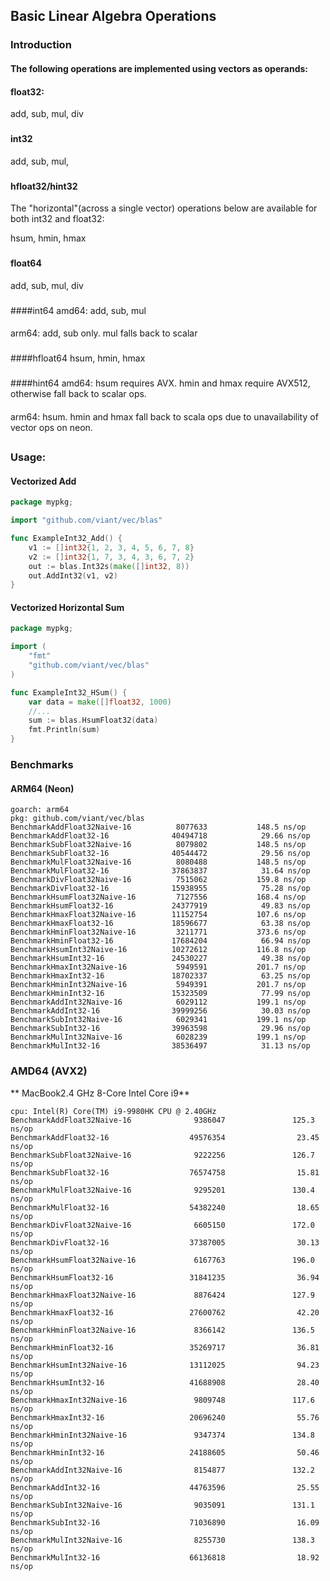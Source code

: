 ## Basic Linear Algebra Operations

### Introduction

#### The following operations are implemented using vectors as operands:

#### float32:
add, sub, mul, div

###
#### int32
add, sub, mul,

###
#### hfloat32/hint32
The "horizontal"(across a single vector) operations below are available for both int32 and float32:

hsum, hmin, hmax

###
#### float64
add, sub, mul, div

###
####int64
amd64: add, sub, mul
####
arm64: add, sub only. mul falls back to scalar

###
####hfloat64
hsum, hmin, hmax

###
####hint64
amd64: hsum requires AVX. hmin and hmax require AVX512, otherwise fall back to scalar ops.
####
arm64: hsum.  hmin and hmax fall back to scala ops due to unavailability of vector ops on neon.
##
### Usage:

#### Vectorized Add

```go
package mypkg;

import "github.com/viant/vec/blas"

func ExampleInt32_Add() {
	v1 := []int32{1, 2, 3, 4, 5, 6, 7, 8}
	v2 := []int32{1, 7, 3, 4, 3, 6, 7, 2}
	out := blas.Int32s(make([]int32, 8))
	out.AddInt32(v1, v2)
}


```

#### Vectorized Horizontal Sum

```go
package mypkg;

import (
	"fmt"
	"github.com/viant/vec/blas"
)

func ExampleInt32_HSum() {
	var data = make([]float32, 1000)
	//...
	sum := blas.HsumFloat32(data)
	fmt.Println(sum)
}

```

### Benchmarks

#### ARM64 (Neon)

```text
goarch: arm64
pkg: github.com/viant/vec/blas
BenchmarkAddFloat32Naive-16     	 8077633	       148.5 ns/op
BenchmarkAddFloat32-16          	40494718	        29.66 ns/op
BenchmarkSubFloat32Naive-16     	 8079802	       148.5 ns/op
BenchmarkSubFloat32-16          	40544472	        29.56 ns/op
BenchmarkMulFloat32Naive-16     	 8080488	       148.5 ns/op
BenchmarkMulFloat32-16          	37863837	        31.64 ns/op
BenchmarkDivFloat32Naive-16     	 7515062	       159.8 ns/op
BenchmarkDivFloat32-16          	15938955	        75.28 ns/op
BenchmarkHsumFloat32Naive-16    	 7127556	       168.4 ns/op
BenchmarkHsumFloat32-16         	24377919	        49.83 ns/op
BenchmarkHmaxFloat32Naive-16    	11152754	       107.6 ns/op
BenchmarkHmaxFloat32-16         	18596677	        63.38 ns/op
BenchmarkHminFloat32Naive-16    	 3211771	       373.6 ns/op
BenchmarkHminFloat32-16         	17684204	        66.94 ns/op
BenchmarkHsumInt32Naive-16      	10272612	       116.8 ns/op
BenchmarkHsumInt32-16           	24530227	        49.38 ns/op
BenchmarkHmaxInt32Naive-16      	 5949591	       201.7 ns/op
BenchmarkHmaxInt32-16           	18702337	        63.25 ns/op
BenchmarkHminInt32Naive-16      	 5949391	       201.7 ns/op
BenchmarkHminInt32-16           	15323509	        77.99 ns/op
BenchmarkAddInt32Naive-16       	 6029112	       199.1 ns/op
BenchmarkAddInt32-16            	39999256	        30.03 ns/op
BenchmarkSubInt32Naive-16       	 6029341	       199.1 ns/op
BenchmarkSubInt32-16            	39963598	        29.96 ns/op
BenchmarkMulInt32Naive-16       	 6028239	       199.1 ns/op
BenchmarkMulInt32-16            	38536497	        31.13 ns/op
```

### AMD64 (AVX2)

** MacBook2.4 GHz 8-Core Intel Core i9**

```text
cpu: Intel(R) Core(TM) i9-9980HK CPU @ 2.40GHz
BenchmarkAddFloat32Naive-16              9386047               125.3 ns/op
BenchmarkAddFloat32-16                  49576354                23.45 ns/op
BenchmarkSubFloat32Naive-16              9222256               126.7 ns/op
BenchmarkSubFloat32-16                  76574758                15.81 ns/op
BenchmarkMulFloat32Naive-16              9295201               130.4 ns/op
BenchmarkMulFloat32-16                  54382240                18.65 ns/op
BenchmarkDivFloat32Naive-16              6605150               172.0 ns/op
BenchmarkDivFloat32-16                  37387005                30.13 ns/op
BenchmarkHsumFloat32Naive-16             6167763               196.0 ns/op
BenchmarkHsumFloat32-16                 31841235                36.94 ns/op
BenchmarkHmaxFloat32Naive-16             8876424               127.9 ns/op
BenchmarkHmaxFloat32-16                 27600762                42.20 ns/op
BenchmarkHminFloat32Naive-16             8366142               136.5 ns/op
BenchmarkHminFloat32-16                 35269717                36.81 ns/op
BenchmarkHsumInt32Naive-16              13112025                94.23 ns/op
BenchmarkHsumInt32-16                   41688908                28.40 ns/op
BenchmarkHmaxInt32Naive-16               9809748               117.6 ns/op
BenchmarkHmaxInt32-16                   20696240                55.76 ns/op
BenchmarkHminInt32Naive-16               9347374               134.8 ns/op
BenchmarkHminInt32-16                   24188605                50.46 ns/op
BenchmarkAddInt32Naive-16                8154877               132.2 ns/op
BenchmarkAddInt32-16                    44763596                25.55 ns/op
BenchmarkSubInt32Naive-16                9035091               131.1 ns/op
BenchmarkSubInt32-16                    71036890                16.09 ns/op
BenchmarkMulInt32Naive-16                8255730               138.3 ns/op
BenchmarkMulInt32-16                    66136818                18.92 ns/op
```
